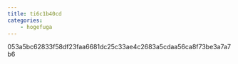 ```yaml
---
title: ti6c1b40cd
categories:
    - hogefuga
---
```

053a5bc62833f58df23faa6681dc25c33ae4c2683a5cdaa56ca8f73be3a7a7b6